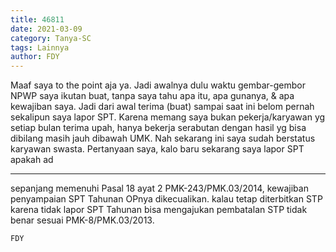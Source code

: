 ```yaml
---
title: 46811
date: 2021-03-09
category: Tanya-SC
tags: Lainnya
author: FDY
---
```


Maaf saya to the point aja ya. Jadi awalnya dulu waktu gembar-gembor NPWP saya ikutan buat, tanpa saya tahu apa itu, apa gunanya, & apa kewajiban saya. Jadi dari awal terima (buat) sampai saat ini belom pernah sekalipun saya lapor SPT. Karena memang saya bukan pekerja/karyawan yg setiap bulan terima upah, hanya bekerja serabutan dengan hasil yg bisa dibilang masih jauh dibawah UMK. Nah sekarang ini saya sudah berstatus karyawan swasta. Pertanyaan saya, kalo baru sekarang saya lapor SPT apakah ad

---

sepanjang memenuhi Pasal 18 ayat 2 PMK-243/PMK.03/2014, kewajiban penyampaian SPT Tahunan OPnya dikecualikan. kalau tetap diterbitkan STP karena tidak lapor SPT Tahunan bisa mengajukan pembatalan STP tidak benar sesuai PMK-8/PMK.03/2013.

`FDY`
